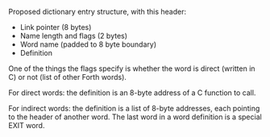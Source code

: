 Proposed dictionary entry structure, with this header:

* Link pointer (8 bytes)
* Name length and flags (2 bytes)
* Word name (padded to 8 byte boundary)
* Definition

One of the things the flags specify is whether the word is direct (written in
C) or not (list of other Forth words).

For direct words: the definition is an 8-byte address of a C function to call.

For indirect words: the definition is a list of 8-byte addresses, each pointing
to the header of another word. The last word in a word definition is a special
EXIT word.

